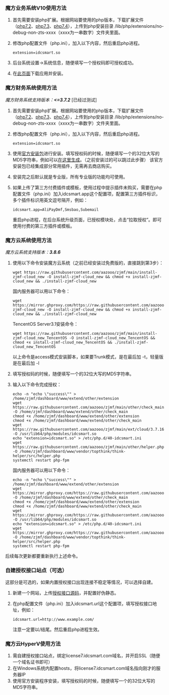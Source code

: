 ### 魔方业务系统V10使用方法

1. 首先需要安装php扩展。根据网站要使用的php版本，下载扩展文件（[php7.2](https://raw.githubusercontent.com/aazooo/zjmf/main/ext/finance/php7.2/idcsmart.so)、[php7.3](https://raw.githubusercontent.com/aazooo/zjmf/main/ext/finance/php7.3/idcsmart.so)、[php7.4](https://raw.githubusercontent.com/aazooo/zjmf/main/ext/finance/php7.4/idcsmart.so)），上传到php安装目录 /lib/php/extensions/no-debug-non-zts-xxxx（xxxx为一串数字）文件夹里面。

2. 修改php配置文件（php.ini），加入以下内容，然后重启php进程。

   ```
   extension=idcsmart.so
   ```

3. 后台系统设置->系统信息，随便填写一个授权码即可授权成功。

4. 在[此页面](https://github.com/aazooo/ZJMF-CBAP-plugins)下载应用并安装。


### 魔方财务系统使用方法

*魔方财务系统支持版本：**<=3.7.2*** [已经过测试]

1. 首先需要安装php扩展。根据网站要使用的php版本，下载扩展文件（[php7.2](https://raw.githubusercontent.com/aazooo/zjmf/main/ext/finance/php7.2/idcsmart.so)、[php7.3](https://raw.githubusercontent.com/aazooo/zjmf/main/ext/finance/php7.3/idcsmart.so)、[php7.4](https://raw.githubusercontent.com/aazooo/zjmf/main/ext/finance/php7.4/idcsmart.so)），上传到php安装目录 /lib/php/extensions/no-debug-non-zts-xxxx（xxxx为一串数字）文件夹里面。

2. 修改php配置文件（php.ini），加入以下内容，然后重启php进程。

   ```
   extension=idcsmart.so
   ```

3. 使用[官方安装包](https://raw.githubusercontent.com/aazooo/zjmf/main/zjmfmangerbetaV3.7.0.zip)进行安装。填写授权码的时候，随便填写一个的32位大写的MD5字符串，例如可以[在这里生成](https://md5jiami.bmcx.com/)。（之前安装过的可以跳过此步骤）
   该官方安装包已经集成部分常用插件，无需再去商店购买。

4. 安装完之后默认就是专业版，所有专业版的功能均可使用。

5. 如果上传了第三方付费插件或模板，使用过程中提示插件未购买，需要在php配置文件（php.ini）加入idcsmart.app这个配置项，配置第三方插件标识，多个插件标识用英文逗号隔开，例如：

   ```
   idcsmart.app=AliPayDmf,Smsbao,Subemail
   ```

   重启php进程，在后台系统升级页面，已授权模块处，点击“拉取授权”。即可使用付费的第三方插件或模板。

### 魔方云系统使用方法

*魔方云系统支持版本：**3.8.6***

1. 使用以下命令安装魔方云系统（之前已经安装过免费版的，直接跳到第3步）：

   ```shell
   wget https://raw.githubusercontent.com/aazooo/zjmf/main/install-zjmf-cloud_new -O install-zjmf-cloud_new && chmod +x install-zjmf-cloud_new && ./install-zjmf-cloud_new
   ```

   国内服务器可以用以下命令：

   ```shell
   wget https://mirror.ghproxy.com/https://raw.githubusercontent.com/aazooo/zjmf/main/install-zjmf-cloud_new -O install-zjmf-cloud_new && chmod +x install-zjmf-cloud_new && ./install-zjmf-cloud_new
   ```

   TencentOS Server3.1安装命令：

   ```
   wget https://raw.githubusercontent.com/aazooo/zjmf/main/install-zjmf-cloud_new_TencentOS -O install-zjmf-cloud_new_TencentOS && chmod +x install-zjmf-cloud_new_TencentOS && ./install-zjmf-cloud_new_TencentOS
   ```

   以上命令是access模式安装脚本，如果要Trunk模式，是在最后加 -t，轻量版是在最后加 -l

2. 填写授权码的时候，随便填写一个的32位大写的MD5字符串。

3. 输入以下命令完成授权：

   ```
   echo -n "echo \"success\"" > /home/zjmf/dashboard/www/extend/other/extension
   wget https://raw.githubusercontent.com/aazooo/zjmf/main/other/check_main -O /home/zjmf/dashboard/www/extend/other/check_main
   chmod +x /home/zjmf/dashboard/www/extend/other/extension
   chmod +x /home/zjmf/dashboard/www/extend/other/check_main
   wget https://raw.githubusercontent.com/aazooo/zjmf/main/ext/cloud/3.7.16/idcsmart.so -O /usr/lib64/php/modules/idcsmart.so
   echo "extension=idcsmart.so" > /etc/php.d/40-idcsmart.ini
   wget https://raw.githubusercontent.com/aazooo/zjmf/main/other/helper.php -O /home/zjmf/dashboard/www/vendor/topthink/think-helper/src/helper.php
   systemctl restart php-fpm
   ```
   
   国内服务器可以用以下命令：
   
   ```
   echo -n "echo \"success\"" > /home/zjmf/dashboard/www/extend/other/extension
   wget https://mirror.ghproxy.com/https://raw.githubusercontent.com/aazooo/zjmf/main/other/check_main -O /home/zjmf/dashboard/www/extend/other/check_main
   chmod +x /home/zjmf/dashboard/www/extend/other/extension
   chmod +x /home/zjmf/dashboard/www/extend/other/check_main
   wget https://mirror.ghproxy.com/https://raw.githubusercontent.com/aazooo/zjmf/main/ext/cloud/3.7.16/idcsmart.so -O /usr/lib64/php/modules/idcsmart.so
   echo "extension=idcsmart.so" > /etc/php.d/40-idcsmart.ini
   wget https://mirror.ghproxy.com/https://raw.githubusercontent.com/aazooo/zjmf/main/other/helper.php -O /home/zjmf/dashboard/www/vendor/topthink/think-helper/src/helper.php
   systemctl restart php-fpm
   ```

后续每次更新都要重新执行上述命令。

### 自建授权接口站点（可选）

这部分是可选的，如果内置授权接口出现连接不稳定等情况，可以选择自建。

1. 新建一个网站，上传[授权接口源码](https://raw.githubusercontent.com/aazooo/zjmf/main/zjmf_auth_api.zip)，并配置好伪静态。

2. 在php配置文件（php.ini）加入idcsmart.url这个配置项，填写授权接口地址，例如：

   ```
   idcsmart.url=http://www.example.com/
   ```

   注意一定要以/结尾。然后重启php进程生效。

### 魔方云HyperV使用方法

1. 需自建授权接口站点，绑定license7.idcsmart.com域名，并开启SSL（随便一个域名证书即可）
2. 在Windows系统内配置hosts，将license7.idcsmart.com域名指向刚才的服务器IP
3. 使用官方安装程序安装，填写授权码的时候，随便填写一个的32位大写的MD5字符串。
